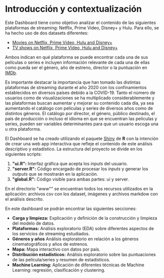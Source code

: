 # **Introducción y contextualización**

Este Dashboard tiene como objetivo analizar el contenido de las siguientes plataformas de streaming: Netflix, Prime Video, Disney+ y Hulu. Para ello, se ha hecho uso de dos datasets diferentes:

* [Movies on Netflix, Prime Video, Hulu and Disney+](https://www.kaggle.com/ruchi798/movies-on-netflix-prime-video-hulu-and-disney)
* [TV shows on Netflix, Prime Video, Hulu and Disney+](https://www.kaggle.com/ruchi798/tv-shows-on-netflix-prime-video-hulu-and-disney)
                
Ambos indican en qué plataforma se puede encontrar cada una de sus películas o series e incluyen información relevante de cada una de ellas como pueda ser el género, año de estreno, director o la puntuación en [IMDb](https://www.imdb.com/).

Es importante destacar la importancia que han tomado las distintas plataformas de streaming durante el año 2020 con los confinamientos establecidos en diversos países debido a la COVID-19. Tanto el número de usuarios como de visualizaciones se ha multiplicado considerablemente y las plataformas buscan aumentar y mejorar su contenido cada día, ya sea aumentando el catálogo con películas y series de diversos años como de distintos géneros. El catálogo por director, el género, público destinado, el país de producción o incluso el idioma en que se encuentran las películas y series, pueden ser variables determinantes para que un usuario escoga una u otra plataforma.


El Dashboard se ha creado utilizando el paquete [Shiny](https://shiny.rstudio.com/) de **R** con la intención de crear una web app interactiva que refleje el contenido de este análisis descriptivo y estadístico. La estructura del proyecto se divide en los siguientes scripts:

1. **"ui.R":** Interfaz gráfica que acepta los *inputs* del usuario.
2. **"server.R":** Código encargado de procesar los *inputs* y generar los *outputs* que se mostrarán en la aplicación.
3. **"global.R":** Código visible para ambas partes: ui y server.

En el directorio "*www*"" se encuentran todos los recursos utilizados en la aplicación: archivos csv con los dataset, imágenes y archivos markdow con el análisis descrito. 

En este dashboard se podrán encontrar las siguientes secciones: 

* **Carga y limpieza:** Explicación y definición de la construcción y limpieza del modelo de datos.
* **Plataformas:** Análisis exploratorio (EDA) sobre diferentes aspectos de los servicios de streaming estudiados.
* **Géneros y años** Análisis exploratorio en relación a los géneros cinematográficos y años de estrenos.
* **Mapa:** Mapa interactivo con datos por país.
* **Distribución estadísticos:** Análisis exploratorio sobre las puntuaciones de las película/series y resumen de estadísticos.
* **Machine Learning:** Aplicación de diferentes técnicas de Machine Learning: regresión, clasificación y clustering.

